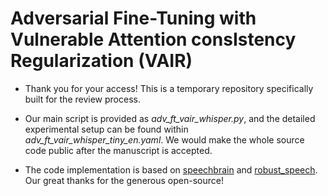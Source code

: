 # Adversarial Fine-Tuning with Vulnerable Attention consIstency Regularization (VAIR)

- Thank you for your access! This is a temporary repository specifically built for the review process.

- Our main script is provided as *adv_ft_vair_whisper.py*, and the detailed experimental setup can be found within *adv_ft_vair_whisper_tiny_en.yaml*. We would make the whole source code public after the manuscript is accepted.
  
- The code implementation is based on [speechbrain](https://github.com/speechbrain/speechbrain) and [robust_speech](https://github.com/RaphaelOlivier/robust_speech). Our great thanks for the generous open-source!
